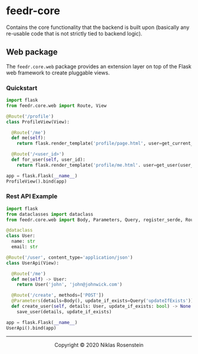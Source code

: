 # feedr-core

Contains the core functionality that the backend is built upon (basically any re-usable code
that is not strictly tied to backend logic).

## Web package

The `feedr.core.web` package provides an extension layer on top of the Flask web framework to
create pluggable views.

### Quickstart

```py
import flask
from feedr.core.web import Route, View

@Route('/profile')
class ProfileView(View):

  @Route('/me')
  def me(self):
    return flask.render_template('profile/page.html', user=get_current_user())

  @Route('/<user_id>')
  def for_user(self, user_id):
    return flask.render_template('profile/me.html'. user=get_user(user_id))

app = flask.Flask(__name__)
ProfileView().bind(app)
```

### Rest API Example

```py
import flask
from dataclasses import dataclass
from feedr.core.web import Body, Parameters, Query, register_serde, Route, View

@dataclass
class User:
  name: str
  email: str

@Route('/user', content_type='application/json')
class UserApi(View):

  @Route('/me')
  def me(self) -> User:
    return User('john', 'john@johnwick.com')

  @Route('/create', methods=['POST'])
  @Parameters(details=Body(), update_if_exists=Query('updateIfExists'))
  def create_user(self, details: User, update_if_exists: bool) -> None:
    save_user(details, update_if_exists)

app = flask.Flask(__name__)
UserApi().bind(app)
```

---

<p align="center">Copyright &copy; 2020 Niklas Rosenstein</p>
